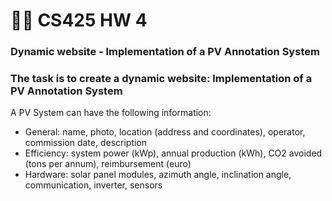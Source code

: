 # 👨‍💻 CS425 HW 4

### Dynamic website - Implementation of a PV Annotation System 

### The task is to create a dynamic website: Implementation of a PV Annotation System
   
   A PV System can have the following information:
   
   * General: name, photo, location (address and coordinates), operator, commission date,
     description
   * Efficiency: system power (kWp), annual production (kWh), CO2 avoided (tons per annum),
     reimbursement (euro)
   * Hardware: solar panel modules, azimuth angle, inclination angle, communication, inverter,
     sensors
    
    

